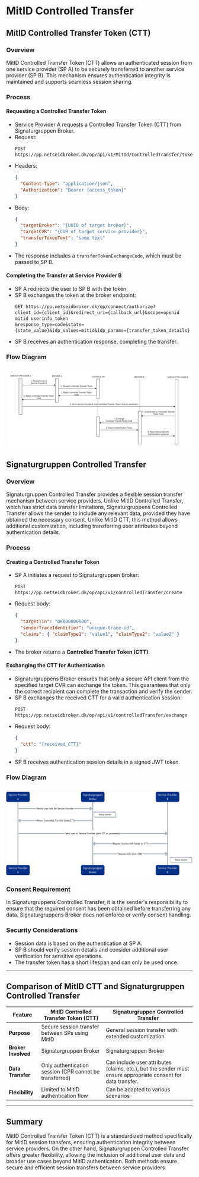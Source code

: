 # MitID Controlled Transfer

## MitID Controlled Transfer Token (CTT)

### Overview
MitID Controlled Transfer Token (CTT) allows an authenticated session from one service provider (SP A) to be securely transferred to another service provider (SP B). This mechanism ensures authentication integrity is maintained and supports seamless session sharing.

### Process

#### Requesting a Controlled Transfer Token
- Service Provider A requests a Controlled Transfer Token (CTT) from Signaturgruppen Broker.
- Request:
  ```plaintext
  POST https://pp.netseidbroker.dk/op/api/v1/MitId/ControlledTransfer/tokenExchangeCode
  ```
- Headers:
  ```json
  {
    "Content-Type": "application/json",
    "Authorization": "Bearer {access_token}"
  }
  ```
- Body:
  ```json
  {
    "targetBroker": "{UUID of target broker}",
    "targetCVR": "{CVR of target service provider}",
    "transferTokenText": "some text"
  }
  ```
- The response includes a `transferTokenExchangeCode`, which must be passed to SP B.

#### Completing the Transfer at Service Provider B
- SP A redirects the user to SP B with the token.
- SP B exchanges the token at the broker endpoint:
  ```plaintext
  GET https://pp.netseidbroker.dk/op/connect/authorize?
  client_id={client_id}&redirect_uri={callback_url}&scope=openid mitid userinfo_token
  &response_type=code&state={state_value}&idp_values=mitid&idp_params={transfer_token_details}
  ```
- SP B receives an authentication response, completing the transfer.

### Flow Diagram
![](images/mitid-CTT-flow.png)
---

## Signaturgruppen Controlled Transfer

### Overview
Signaturgruppen Controlled Transfer provides a flexible session transfer mechanism between service providers. Unlike MitID Controlled Transfer, which has strict data transfer limitations, Signaturgruppens Controlled Transfer allows the sender to include any relevant data, provided they have obtained the necessary consent. Unlike MitID CTT, this method allows additional customization, including transferring user attributes beyond authentication details.

### Process

#### Creating a Controlled Transfer Token
- SP A initiates a request to Signaturgruppen Broker:
  ```plaintext
  POST https://pp.netseidbroker.dk/op/api/v1/controlledTransfer/create
  ```
- Request body:
  ```json
  {
    "targetTin": "DK000000000",
    "senderTraceIdentifier": "unique-trace-id",
    "claims": { "claimType1": "value1", "claimType2": "value2" }
  }
  ```
- The broker returns a **Controlled Transfer Token (CTT)**.

#### Exchanging the CTT for Authentication
- Signaturgruppens Broker ensures that only a secure API client from the specified target CVR can exchange the token. This guarantees that only the correct recipient can complete the transaction and verify the sender.
- SP B exchanges the received CTT for a valid authentication session:
  ```plaintext
  POST https://pp.netseidbroker.dk/op/api/v1/controlledTransfer/exchange
  ```
- Request body:
  ```json
  {
    "ctt": "{received_CTT}"
  }
  ```
- SP B receives authentication session details in a signed JWT token.

### Flow Diagram
![](images/SG-CTT-Flow.png)
---

### Consent Requirement
In Signaturgruppens Controlled Transfer, it is the sender's responsibility to ensure that the required consent has been obtained before transferring any data. Signaturgruppens Broker does not enforce or verify consent handling.

### Security Considerations
- Session data is based on the authentication at SP A.
- SP B should verify session details and consider additional user verification for sensitive operations.
- The transfer token has a short lifespan and can only be used once.

---

## Comparison of MitID CTT and Signaturgruppen Controlled Transfer

| Feature             | MitID Controlled Transfer Token (CTT)                   | Signaturgruppen Controlled Transfer                                                                           |
|---------------------|---------------------------------------------------------|---------------------------------------------------------------------------------------------------------------|
| **Purpose**         | Secure session transfer between SPs using MitID         | General session transfer with extended customization                                                          |
| **Broker Involved** | Signaturgruppen Broker                                  | Signaturgruppen Broker                                                                                        |
| **Data Transfer**   | Only authentication session (CPR cannot be transferred) | Can include user attributes (claims, etc.), but the sender must ensure appropriate consent for data transfer. |
| **Flexibility**     | Limited to MitID authentication flow                    | Can be adapted to various scenarios                                                                           |

---

## Summary
MitID Controlled Transfer Token (CTT) is a standardized method specifically for MitID session transfers, ensuring authentication integrity between service providers. On the other hand, Signaturgruppen Controlled Transfer offers greater flexibility, allowing the inclusion of additional user data and broader use cases beyond MitID authentication. Both methods ensure secure and efficient session transfers between service providers.

